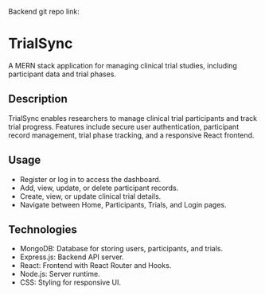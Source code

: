 
Backend git repo link: 

# TrialSync
A MERN stack application for managing clinical trial studies, including participant data and trial phases.

## Description
TrialSync enables researchers to manage clinical trial participants and track trial progress. Features include secure user authentication, participant record management, trial phase tracking, and a responsive React frontend.

## Usage
- Register or log in to access the dashboard.
- Add, view, update, or delete participant records.
- Create, view, or update clinical trial details.
- Navigate between Home, Participants, Trials, and Login pages.

## Technologies
- MongoDB: Database for storing users, participants, and trials.
- Express.js: Backend API server.
- React: Frontend with React Router and Hooks.
- Node.js: Server runtime.
- CSS: Styling for responsive UI.